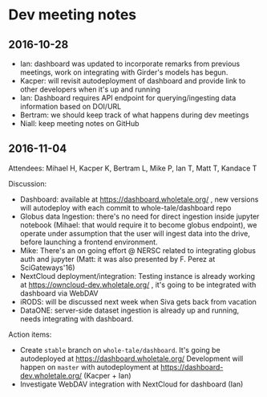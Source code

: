 # Dev meeting notes

## 2016-10-28

 * Ian: dashboard was updated to incorporate remarks from previous meetings, work on integrating with Girder's models
   has begun.
 * Kacper: will revisit autodeployment of dashboard and provide link to other developers when it's up and running
 * Ian: Dashboard requires API endpoint for querying/ingesting data information based on DOI/URL
 * Bertram: we should keep track of what happens during dev meetings
 * Niall: keep meeting notes on GitHub

## 2016-11-04

Attendees: Mihael H, Kacper K, Bertram L, Mike P, Ian T, Matt T, Kandace T

Discussion:

 * Dashboard: available at https://dashboard.wholetale.org/ , new versions will autodeploy with each commit to whole-tale/dashboard repo
 * Globus data Ingestion: there's no need for direct ingestion inside jupyter notebook (Mihael: that would require it to
   become globus endpoint), we operate under assumption that the user will ingest data into the drive, before launching a frontend
   environment.
 * Mike: There's an on going effort @ NERSC related to integrating globus auth and jupyter (Matt: it was also presented
   by F. Perez at SciGateways'16)
 * NextCloud deployment/integration: Testing instance is already working at https://owncloud-dev.wholetale.org/ , it's
   going to be integrated with dashboard via WebDAV
 * iRODS: will be discussed next week when Siva gets back from vacation
 * DataONE: server-side dataset ingestion is already up and running, needs integrating with dashboard.

Action items:

 * Create ``stable`` branch on ``whole-tale/dashboard``. It's going be autodeployed at
   https://dashboard.wholetale.org/ Development will happen on ``master`` with autodeployment at
   https://dashboard-dev.wholetale.org/  (Kacper + Ian)
 * Investigate WebDAV integration with NextCloud for dashboard (Ian)
